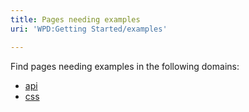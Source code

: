 ```yaml
---
title: Pages needing examples
uri: 'WPD:Getting Started/examples'

---
```

Find pages needing examples in the following domains:

-   [api](/WPD:Getting_Started/examples/api)
-   [css](/WPD:Getting_Started/examples/css)

